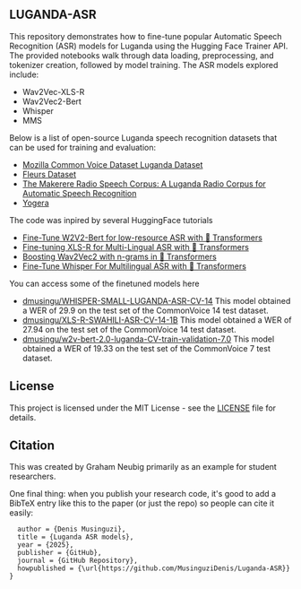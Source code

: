 ## LUGANDA-ASR

This repository demonstrates how to fine-tune popular Automatic Speech Recognition (ASR) models for Luganda using the Hugging Face Trainer API. The provided notebooks walk through data loading, preprocessing, and tokenizer creation, followed by model training. The ASR models explored include:
* Wav2Vec-XLS-R
* Wav2Vec2-Bert
* Whisper 
* MMS

Below is a list of open-source Luganda speech recognition datasets that can be used for training and evaluation:
* [Mozilla Common Voice Dataset Luganda Dataset](https://huggingface.co/datasets/mozilla-foundation/common_voice_17_0)
* [Fleurs Dataset](https://huggingface.co/datasets/google/fleurs)
* [The Makerere Radio Speech Corpus: A Luganda Radio Corpus for Automatic Speech Recognition](https://doi.org/10.5281/zenodo.5855016)
* [Yogera](https://github.com/AI-Lab-Makerere/Yogera-Dataset-Metadata)


The code was inpired by several HuggingFace tutorials
* [Fine-Tune W2V2-Bert for low-resource ASR with 🤗 Transformers](https://huggingface.co/blog/fine-tune-w2v2-bert)
* [Fine-tuning XLS-R for Multi-Lingual ASR with 🤗 Transformers](https://huggingface.co/blog/fine-tune-xlsr-wav2vec2)
* [Boosting Wav2Vec2 with n-grams in 🤗 Transformers](https://huggingface.co/blog/wav2vec2-with-ngram)
* [Fine-Tune Whisper For Multilingual ASR with 🤗 Transformers](https://huggingface.co/blog/fine-tune-whisper)


You can access some of the finetuned models here
* [dmusingu/WHISPER-SMALL-LUGANDA-ASR-CV-14](https://huggingface.co/dmusingu/WHISPER-SMALL-LUGANDA-ASR-CV-14)
    This model obtained a WER of 29.9 on the test set of the CommonVoice 14 test dataset.
* [dmusingu/XLS-R-SWAHILI-ASR-CV-14-1B](https://huggingface.co/dmusingu/XLS-R-SWAHILI-ASR-CV-14-1B)
    This model obtained a WER of 27.94 on the test set of the CommonVoice 14 test dataset.
* [dmusingu/w2v-bert-2.0-luganda-CV-train-validation-7.0](https://huggingface.co/dmusingu/w2v-bert-2.0-luganda-CV-train-validation-7.0)
    This model obtained a WER of 19.33 on the test set of the CommonVoice 7 test dataset.

## License
This project is licensed under the MIT License - see the [LICENSE](https://github.com/neubig/starter-repo/blob/main/LICENSE) file for details.

## Citation
This was created by Graham Neubig primarily as an example for student researchers.

One final thing: when you publish your research code, it's good to add a BibTeX entry like this to the paper (or just the repo) so people can cite it easily:

```@misc{musinguzi2025asr,
  author = {Denis Musinguzi},
  title = {Luganda ASR models},
  year = {2025},
  publisher = {GitHub},
  journal = {GitHub Repository},
  howpublished = {\url{https://github.com/MusinguziDenis/Luganda-ASR}}
}
```



